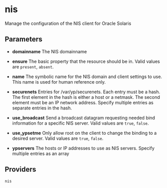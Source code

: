 
nis
===
Manage the configuration of the NIS client for Oracle Solaris


Parameters
----------

- **domainname**
    The NIS domainname

- **ensure**
    The basic property that the resource should be in.
    Valid values are `present`, `absent`. 

- **name**
    The symbolic name for the NIS domain and client settings to use.
    This name is used for human reference only.

- **securenets**
    Entries for /var/yp/securenets.  Each entry must be a hash.
    The first element in the hash is either a host or a netmask.
    The second element must be an IP network address.  Specify
    multiple entries as separate entries in the hash.

- **use_broadcast**
    Send a broadcast datagram requesting needed bind information for
    a specific NIS server.
Valid values are `true`, `false`. 

- **use_ypsetme**
    Only allow root on the client to change the binding to a desired
    server.
Valid values are `true`, `false`. 

- **ypservers**
    The hosts or IP addresses to use as NIS servers.  Specify
    multiple entries as an array

Providers
---------
    nis

